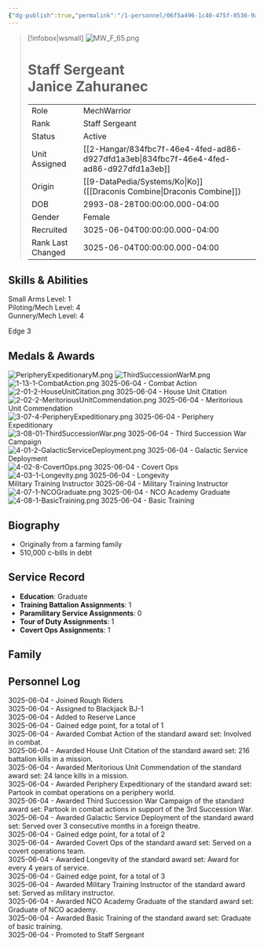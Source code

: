 ```yaml
---
{"dg-publish":true,"permalink":"/1-personnel/06f5a496-1c40-475f-8536-9a51b350dc6e/"}
---
```



> [!infobox|wsmall]
> ![MW_F_65.png](/img/user/z_Assets/People/Female/MechWarrior/MW_F_65.png)
> # Staff Sergeant<br>Janice  Zahuranec
> | | |
> | - | - |
> | Role | MechWarrior |
> | Rank | Staff Sergeant |
> | Status | Active |
> | Unit Assigned | [[2-Hangar/834fbc7f-46e4-4fed-ad86-d927dfd1a3eb\|834fbc7f-46e4-4fed-ad86-d927dfd1a3eb]]
> | Origin | [[9-DataPedia/Systems/Ko\|Ko]]<br>([[Draconis Combine\|Draconis Combine]]) |
> | DOB | 2993-08-28T00:00:00.000-04:00 |
> | Gender | Female |
> | Recruited | 3025-06-04T00:00:00.000-04:00 |
> | Rank Last Changed | 3025-06-04T00:00:00.000-04:00 |

## Skills & Abilities
Small Arms Level: 1<br>Piloting/Mech Level: 4<br>Gunnery/Mech Level: 4<br>

Edge 3

## Medals & Awards
   ![PeripheryExpeditionaryM.png](/img/user/z_Assets/Awards/medals/PeripheryExpeditionaryM.png) ![ThirdSuccessionWarM.png](/img/user/z_Assets/Awards/medals/ThirdSuccessionWarM.png)       
![1-13-1-CombatAction.png](/img/user/z_Assets/Awards/ribbons/1-13-1-CombatAction.png) 3025-06-04 - Combat Action<br>![2-01-2-HouseUnitCitation.png](/img/user/z_Assets/Awards/ribbons/2-01-2-HouseUnitCitation.png) 3025-06-04 - House Unit Citation<br>![2-02-2-MeritoriousUnitCommendation.png](/img/user/z_Assets/Awards/ribbons/2-02-2-MeritoriousUnitCommendation.png) 3025-06-04 - Meritorious Unit Commendation<br>![3-07-4-PeripheryExpeditionary.png](/img/user/z_Assets/Awards/ribbons/3-07-4-PeripheryExpeditionary.png) 3025-06-04 - Periphery Expeditionary<br>![3-08-01-ThirdSuccessionWar.png](/img/user/z_Assets/Awards/ribbons/3-08-01-ThirdSuccessionWar.png) 3025-06-04 - Third Succession War Campaign<br>![4-01-2-GalacticServiceDeployment.png](/img/user/z_Assets/Awards/ribbons/4-01-2-GalacticServiceDeployment.png) 3025-06-04 - Galactic Service Deployment<br>![4-02-8-CovertOps.png](/img/user/z_Assets/Awards/ribbons/4-02-8-CovertOps.png) 3025-06-04 - Covert Ops<br>![4-03-1-Longevity.png](/img/user/z_Assets/Awards/ribbons/4-03-1-Longevity.png) 3025-06-04 - Longevity<br>Military Training Instructor 3025-06-04 - Military Training Instructor<br>![4-07-1-NCOGraduate.png](/img/user/z_Assets/Awards/ribbons/4-07-1-NCOGraduate.png) 3025-06-04 - NCO Academy Graduate<br>![4-08-1-BasicTraining.png](/img/user/z_Assets/Awards/ribbons/4-08-1-BasicTraining.png) 3025-06-04 - Basic Training<br>

## Biography
- Originally from a farming family
- 510,000 c-bills in debt

## Service Record
- **Education**: Graduate
- **Training Battalion Assignments**: 1
- **Paramilitary Service Assignments**: 0
- **Tour of Duty Assignments**: 1
- **Covert Ops Assignments**: 1

## Family



## Personnel Log
3025-06-04 - Joined Rough Riders<br>3025-06-04 - Assigned to Blackjack BJ-1<br>3025-06-04 - Added to Reserve Lance<br>3025-06-04 - Gained edge point, for a total of 1<br>3025-06-04 - Awarded Combat Action of the standard award set: Involved in combat.<br>3025-06-04 - Awarded House Unit Citation of the standard award set: 216 battalion kills in a mission.<br>3025-06-04 - Awarded Meritorious Unit Commendation of the standard award set: 24 lance kills in a mission.<br>3025-06-04 - Awarded Periphery Expeditionary of the standard award set: Partook in combat operations on a periphery world.<br>3025-06-04 - Awarded Third Succession War Campaign of the standard award set: Partook in combat actions in support of the 3rd Succession War.<br>3025-06-04 - Awarded Galactic Service Deployment of the standard award set: Served over 3 consecutive months in a foreign theatre.<br>3025-06-04 - Gained edge point, for a total of 2<br>3025-06-04 - Awarded Covert Ops of the standard award set: Served on a covert operations team.<br>3025-06-04 - Awarded Longevity of the standard award set: Award for every 4 years of service.<br>3025-06-04 - Gained edge point, for a total of 3<br>3025-06-04 - Awarded Military Training Instructor of the standard award set: Served as military instructor.<br>3025-06-04 - Awarded NCO Academy Graduate of the standard award set: Graduate of NCO academy.<br>3025-06-04 - Awarded Basic Training of the standard award set: Graduate of basic training.<br>3025-06-04 - Promoted to Staff Sergeant<br>
